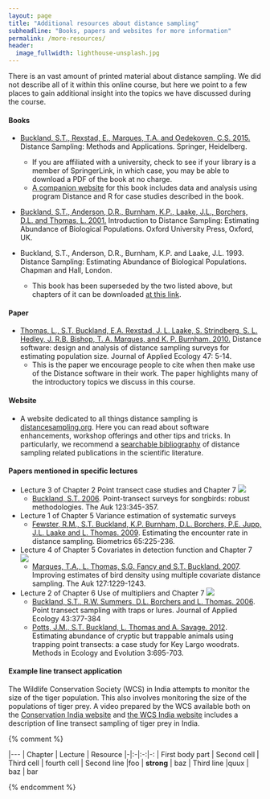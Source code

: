 ```yaml
---
layout: page
title: "Additional resources about distance sampling"
subheadline: "Books, papers and websites for more information"
permalink: /more-resources/
header:
  image_fullwidth: lighthouse-unsplash.jpg
---
```


There is an vast amount of printed material about distance sampling. We did not describe all of it within this online course, but here we point to a few places to gain additional insight into the topics we have discussed during the course.

#### Books

* [Buckland, S.T., Rexstad, E., Marques, T.A. and Oedekoven, C.S. 2015.](http://www.springer.com/us/book/9783319192185) Distance Sampling: Methods and Applications. Springer, Heidelberg.
  - If you are affiliated with a university, check to see if your library is a member of SpringerLink, in which case, you may be able to download a PDF of the book at no charge.
  - [A companion website](https://synergy.st-andrews.ac.uk/ds-manda/) for this book includes data and analysis using program Distance and R for case studies described in the book. 

* [Buckland, S.T., Anderson, D.R., Burnham, K.P., Laake, J.L., Borchers, D.L. and Thomas, L. 2001.](https://www.amazon.co.uk/Introduction-Distance-Sampling-Estimating-Populations/dp/0198509278/ref=sr_1_5?ie=UTF8&qid=1496840490&sr=8-5&keywords=buckland+s.t.#reader_0198509278) Introduction to Distance Sampling: Estimating Abundance of Biological Populations. Oxford University Press, Oxford, UK.
* Buckland, S.T., Anderson, D.R., Burnham, K.P. and Laake, J.L. 1993. Distance Sampling: Estimating Abundance of Biological Populations. Chapman and Hall, London.
  - This book has been superseded by the two listed above, but chapters of it can be downloaded [at this link](http://distancesampling.org/downloads/distancebook1993/index.html).

#### Paper

* [Thomas, L., S.T. Buckland, E.A. Rexstad, J. L. Laake, S. Strindberg, S. L. Hedley, J. R.B. Bishop, T. A. Marques, and K. P. Burnham. 2010.](https://besjournals.onlinelibrary.wiley.com/doi/pdf/10.1111/j.1365-2664.2009.01737.x) Distance software: design and analysis of distance sampling surveys for estimating population size.  Journal of Applied Ecology 47: 5-14.
  - This is the paper we encourage people to cite when then make use of the Distance software in their work.  The paper highlights many of the introductory topics we discuss in this course.
  
####  Website
  
* A website dedicated to all things distance sampling is [distancesampling.org](http://distancesampling.org).  Here you can read about software enhancements, workshop offerings and other tips and tricks.  In particularly, we recommend a [searchable bibliography](http://distancesampling.org/dbib.html) of distance sampling related publications in the scientific literature.  

####  Papers mentioned in specific lectures

* Lecture 3 of Chapter 2 Point transect case studies and Chapter 7 <img src="{{site.baseurl}}/images/R_logo32.png">
  - [Buckland, S.T. 2006](https://doi.org/10.1642/0004-8038(2006)123[345:psfsrm]2.0.co;2). Point-transect surveys for songbirds: robust methodologies. The Auk 123:345-357.
* Lecture 1 of Chapter 5 Variance estimation of systematic surveys 
  - [Fewster, R.M., S.T. Buckland, K.P. Burnham,  D.L. Borchers, P.E. Jupp, J.L. Laake and L. Thomas. 2009](https://doi.org/10.1111/j.1541-0420.2008.01018.x). Estimating the encounter rate in distance sampling. Biometrics 65:225-236.
* Lecture 4 of Chapter 5 Covariates in detection function and Chapter 7 <img src="{{site.baseurl}}/images/R_logo32.png">
  - [Marques, T.A., L. Thomas, S.G. Fancy and S.T. Buckland. 2007](https://doi.org/10.1642/0004-8038(2007)124[1229:ieobdu]2.0.co;2). Improving estimates of bird density using multiple covariate distance sampling. The Auk 127:1229-1243.
* Lecture 2 of Chapter 6 Use of multipliers and Chapter 7 <img src="{{site.baseurl}}/images/R_logo32.png">
  - [Buckland, S.T., R.W. Summers, D.L. Borchers and L. Thomas. 2006](https://doi.org/10.1111/j.1365-2664.2006.01135.x). Point transect sampling with traps or lures. Journal of Applied Ecology 43:377-384
  - [Potts, J.M., S.T. Buckland, L. Thomas and A. Savage. 2012](http://dx.doi.org/10.1111/j.2041-210X.2012.00205.x). Estimating abundance of cryptic but trappable animals using trapping point transects: a case study for Key Largo woodrats. Methods in Ecology and Evolution 3:695-703.

#### Example line transect application

The Wildlife Conservation Society (WCS) in India attempts to monitor the size of the tiger population.  This also involves monitoring the size of the populations of tiger prey.  A video prepared by the WCS available both on the [Conservation India website](http://www.conservationindia.org/videos/monitoring-tigers-and-their-prey) and [the WCS India website](http://wcsindia.org/home/media-library/) includes a description of line transect sampling of tiger prey in India. 

{% comment %}

|---
| Chapter | Lecture | Resource
|-|:-|:-:|-:
| First body part | Second cell | Third cell | fourth cell
| Second line |foo | **strong** | baz
| Third line |quux | baz | bar

{% endcomment %}
